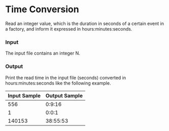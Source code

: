 # Time Conversion

Read an integer value, which is the duration in seconds of a certain event in a factory, and inform it expressed in hours:minutes:seconds.

### Input
The input file contains an integer N.

### Output
Print the read time in the input file (seconds) converted in hours:minutes:seconds like the following example.

| Input Sample | Output Sample  |
| ------ | ------ |
| 556 | 0:9:16 |
| 1 | 0:0:1 |
| 140153 | 38:55:53 |
